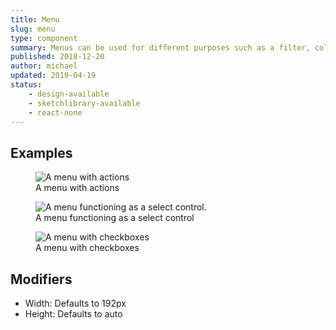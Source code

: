 ```yaml
---
title: Menu
slug: menu
type: component
summary: Menus can be used for different purposes such as a filter, column editor, item actions, and more. Menus can be set to any width or height.
published: 2018-12-20
author: michael
updated: 2019-04-19
status:
    - design-available
    - sketchlibrary-available
    - react-none
---
```


##  Examples

<figure>
    <img src="/static/images/menu-action.png" alt="A menu with actions">
    <figcaption>A menu with actions</figcaption>
</figure>

<figure>
    <img src="/static/images/menu-select.png" alt="A menu functioning as a select control.">
    <figcaption>A menu functioning as a select control</figcaption>
</figure>

<figure>
    <img src="/static/images/menu-checkboxes.png" alt="A menu with checkboxes">
    <figcaption>A menu with checkboxes</figcaption>
</figure>

## Modifiers
* Width: Defaults to 192px
* Height: Defaults to auto